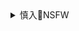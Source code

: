 <details><summary>慎入🔞NSFW</summary>

Not Safe For Work
![](https://upload.wikimedia.org/wikipedia/commons/thumb/d/d3/Biohazard_Symbol_Specification.png/210px-Biohazard_Symbol_Specification.png)

<details><summary><b>风险自理Use At Your Own Risk🈲</summary>

### HiRai⚡︎
@Hirai_thunder

`EUQo_-WUMAUn2gT (2894×4093)`<br>
![](https://pbs.twimg.com/media/EUQo_-WUMAUn2gT?format=jpg&name=orig)

`EWN2AW8UMAAVF-G (1448×2048)`<br>
![](https://pbs.twimg.com/media/EWN2AW8UMAAVF-G?format=jpg&name=orig)

`EWN2AW8UwAAjnHm (600×852)`<br>
![](https://pbs.twimg.com/media/EWN2AW8UwAAjnHm?format=jpg&name=orig)

`EWN2AW7UwAId4cR (1448×2048)`<br>
![](https://pbs.twimg.com/media/EWN2AW7UwAId4cR?format=jpg&name=orig)

`EWN2AXoUYAE83eD (1448×2048)`<br>
![](https://pbs.twimg.com/media/EWN2AXoUYAE83eD?format=jpg&name=orig)

</details>
</details>
